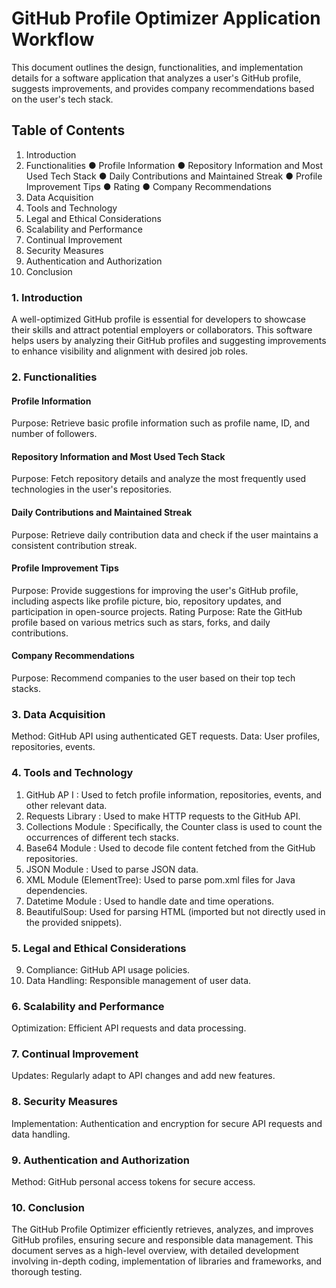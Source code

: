 # GitHub Profile Optimizer Application Workflow 
This document outlines the design, functionalities, and implementation details for a 
software application that analyzes a user's GitHub profile, suggests improvements, and 
provides company recommendations based on the user's tech stack. 
## Table of Contents 
1)  Introduction 
2)  Functionalities 
    ●  Profile Information 
    ●  Repository Information and Most Used Tech Stack 
    ●  Daily Contributions and Maintained Streak 
    ●  Profile Improvement Tips 
    ●  Rating 
    ●  Company Recommendations 
3)  Data Acquisition 
4)  Tools and Technology 
5)  Legal and Ethical Considerations 
6)  Scalability and Performance 
7)  Continual Improvement 
8)  Security Measures 
9)  Authentication and Authorization 
10)  Conclusion 
### 1. Introduction 
A well-optimized GitHub profile is essential for developers to showcase their skills and 
attract potential employers or collaborators. This software helps users by analyzing 
their GitHub profiles and suggesting improvements to enhance visibility and alignment 
with desired job roles. 
### 2. Functionalities 
#### Profile Information 
Purpose: Retrieve basic profile information such as profile name, ID, and number of 
followers. 
#### Repository Information and Most Used Tech Stack 
Purpose: Fetch repository details and analyze the most frequently used technologies in 
the user's repositories. 
#### Daily Contributions and Maintained Streak 
Purpose: Retrieve daily contribution data and check if the user maintains a consistent 
contribution streak. 
#### Profile Improvement Tips 
Purpose: Provide suggestions for improving the user's GitHub profile, including aspects 
like profile picture, bio, repository updates, and participation in open-source projects. 
Rating 
Purpose: Rate the GitHub profile based on various metrics such as stars, forks, and daily 
contributions. 
#### Company Recommendations 
Purpose: Recommend companies to the user based on their top tech stacks. 
### 3. Data Acquisition 
Method: GitHub API using authenticated GET requests. 
Data: User profiles, repositories, events. 
### 4. Tools and Technology 
1)  GitHub AP  I : Used to fetch profile information, repositories, events, and other 
relevant data. 
2)  Requests Library  : Used to make HTTP requests to the GitHub API. 
3)  Collections Module  : Specifically, the  Counter  class is used to count the 
occurrences of different tech stacks. 
4)  Base64 Module  : Used to decode file content fetched from the GitHub repositories. 
5)  JSON Module  : Used to parse JSON data. 
6)  XML Module  (ElementTree): Used to parse  pom.xml  files for Java dependencies. 
7)  Datetime Module  : Used to handle date and time operations. 
8)  BeautifulSoup: Used for parsing HTML (imported but not directly used in the 
provided snippets). 
### 5. Legal and Ethical Considerations 
9)  Compliance: GitHub API usage policies. 
10)  Data Handling: Responsible management of user data. 
### 6. Scalability and Performance 
Optimization: Efficient API requests and data processing. 
### 7. Continual Improvement 
Updates: Regularly adapt to API changes and add new features. 
### 8. Security Measures 
Implementation: Authentication and encryption for secure API requests and data 
handling. 
### 9. Authentication and Authorization 
Method: GitHub personal access tokens for secure access. 
### 10. Conclusion 
The GitHub Profile Optimizer efficiently retrieves, analyzes, and improves GitHub 
profiles, ensuring secure and responsible data management. This document serves as a 
high-level overview, with detailed development involving in-depth coding, 
implementation of libraries and frameworks, and thorough testing.
